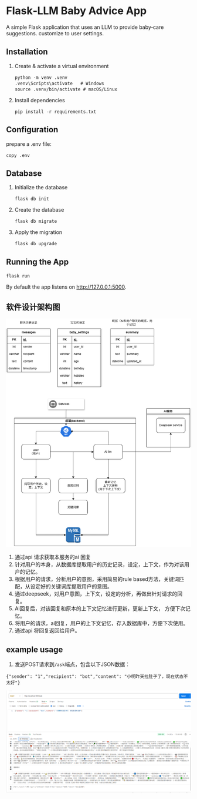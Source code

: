 # Flask‐LLM Baby Advice App

A simple Flask application that uses an LLM to provide baby‐care suggestions. customize to user settings.



## Installation

1. Create & activate a virtual environment  
   ```
   python -m venv .venv
   .venv\Scripts\activate   # Windows
   source .venv/bin/activate # macOS/Linux
   ```
2. Install dependencies  
   ```
   pip install -r requirements.txt
   ```

## Configuration

prepare a .env file:

```
copy .env
```

## Database
1. Initialize the database  
   ```
   flask db init
   ```
2. Create the database  
   ```
   flask db migrate
   ```
3. Apply the migration  
   ```
   flask db upgrade
   ```

## Running the App

```
flask run
```

By default the app listens on http://127.0.0.1:5000.


## 软件设计架构图
![架构图](./llm.drawio.png)

1. 通过api 请求获取本服务的ai 回复
2. 针对用户的本身，从数据库提取用户的历史记录，设定，上下文，作为对该用户的记忆。
3. 根据用户的请求，分析用户的意图，采用简易的rule based方法，关键词匹配，从设定好的关键词库提取用户的意图。
3. 通过deepseek，对用户意图，上下文，设定的分析，再做出针对请求的回复。
4. Ai回复后，对该回复和原本的上下文记忆进行更新，更新上下文， 方便下次记忆。
5. 将用户的请求，ai回复，用户的上下文记忆，存入数据库中，方便下次使用。
6. 通过api 将回复返回给用户。

## example usage
1. 发送POST请求到`/ask`端点，包含以下JSON数据：
```
{"sender": "1","recipient": "bot","content": "小明昨天拉肚子了，现在状态不太好"}
```
![example](./sample.png)
